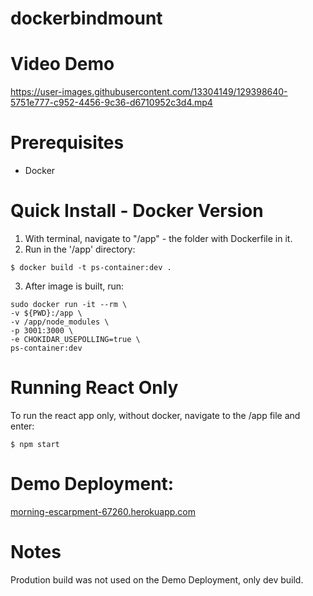 # dockerbindmount

# Video Demo

https://user-images.githubusercontent.com/13304149/129398640-5751e777-c952-4456-9c36-d6710952c3d4.mp4
# Prerequisites

* Docker

# Quick Install - Docker Version

1. With terminal, navigate to "/app" - the folder with Dockerfile in it.
2. Run in the '/app' directory:

```
$ docker build -t ps-container:dev .
```

3. After image is built, run:

```
sudo docker run -it --rm \
-v ${PWD}:/app \
-v /app/node_modules \
-p 3001:3000 \
-e CHOKIDAR_USEPOLLING=true \
ps-container:dev
```
# Running React Only

To run the react app only, without docker, navigate to the /app file and enter:

```
$ npm start
```

# Demo Deployment:

[morning-escarpment-67260.herokuapp.com](https://morning-escarpment-67260.herokuapp.com/)

# Notes

Prodution build was not used on the Demo Deployment, only dev build.
